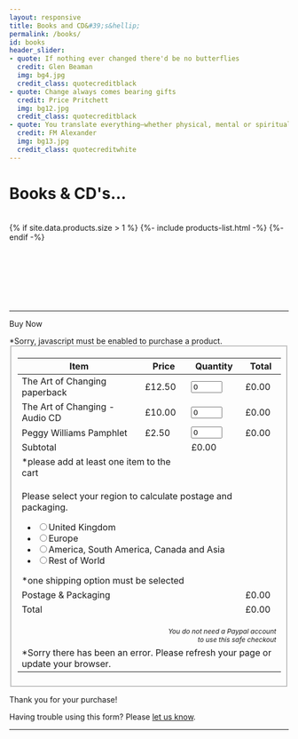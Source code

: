```yaml
---
layout: responsive
title: Books and CD&#39;s&hellip;
permalink: /books/
id: books
header_slider:
- quote: If nothing ever changed there'd be no butterflies
  credit: Glen Beaman
  img: bg4.jpg
  credit_class: quotecreditblack
- quote: Change always comes bearing gifts
  credit: Price Pritchett
  img: bg12.jpg
  credit_class: quotecreditblack
- quote: You translate everything–whether physical, mental or spiritual into muscular tension
  credit: FM Alexander
  img: bg13.jpg
  credit_class: quotecreditwhite
---
```


<main>
    <h1 class="runinheading">Books &amp; CD&#39;s&hellip;</h1>
    <br>
    {% if site.data.products.size > 1 %}
        {%- include products-list.html -%}
    {%- endif -%}
    <!-- <p>Buy multiple items and save on postage - <a href="#multiple-items">see below</a></p> -->
    <!-- .content-block 1 ends -->
    <a name="theartofchangingcd" id="theartofchangingcd"></a>
    <div class="clear"></div>
    <p>&nbsp;</p>
    <p>&nbsp;</p>
    <div class="content-block">
            <!-- .content-block 3 ends -->
            <div class="clear"></div>
            <a id="multiple-items"></a>
            <br />
            <br />
            <hr>
            <p id="buyNow"><span class="boldsubtitle">Buy Now</span></p>
            <!-- <div style="float:left;">
      <p>Buy multiple items and save on postage.</p>
      </div> -->
            <div class="checkout">
                <span class="no-js no-js-error-message">*Sorry, javascript must be enabled to purchase a product.</span>
                <form action="#">
                    <fieldset class="items">
                        <table>
                            <thead>
                                <tr>
                                    <th class="first-table-header">Item</th>
                                    <th class="price-column">Price</th>
                                    <th class="quantity-column">Quantity</th>
                                    <th class="totals-column last-table-header">Total</th>
                                </tr>
                            </thead>
                            <tbody>
                                <tr class="item">
                                    <td>The Art of Changing paperback</td>
                                    <td class="price-column">£12.50</td>
                                    <td class="quantity-column">
                                        <input type="number" min="0" value="0" placeholder="0" max="10" name="quantity-aoc-paperback" id="quantityAOCPaperback" required />
                                    </td>
                                    <td class="totals-column" id="totalAOCPaperback">£0.00</td>
                                </tr>
                                <tr class="item">
                                    <td>The Art of Changing - Audio CD</td>
                                    <td class="price-column">£10.00</td>
                                    <td class="quantity-column">
                                        <input type="number" min="0" value="0" placeholder="0" max="10" name="quantity-aoc-paperback" id="quantityAOCAudioCD" required />
                                    </td>
                                    <td class="totals-column" id="totalAOCAudioCD">£0.00</td>
                                </tr>
                                <tr class="item">
                                    <td>Peggy Williams Pamphlet</td>
                                    <td class="price-column">£2.50</td>
                                    <td class="quantity-column">
                                        <input type="number" min="0" value="0" placeholder="0" max="10" name="quantity-aoc-paperback" id="quantityPWPamphlet" required />
                                    </td>
                                    <td class="totals-column" id="totalPWPamphlet">£0.00</td>
                                </tr>
                                <tr class="sub-total">
                                    <td colspan="2" class="price-column">Subtotal</td>
                                    <td colspan="1" class="totals-column" id="totalSubTotal">£0.00</td>
                                </tr>
                                <tr>
                                    <td colspan="2">
                                        <span id="cartItemsInvalid" class="cart-error-message">*please add at least one item to the cart</span>
                                    </td>
                                    <td colspan="2"></td>
                                </tr>
                                <tr>
                                    <td colspan="4" class="shipping">
                                        <p>Please select your region to calculate postage and packaging.</p>
                                        <ul id="shippingOptions">
                                            <li>
                                                <input type="radio" id="shippingUnitedKingdon" name="shipping-region" value="1"><span>United Kingdom</span></li>
                                            <li>
                                                <input type="radio" id="shippingEurope" name="shipping-region" value="2"><span>Europe</span></li>
                                            <li>
                                                <input type="radio" id="shippingAmericaCanadaAsia" name="shipping-region" value="3"><span>America, South America, Canada and Asia</span></li>
                                            <li>
                                                <input type="radio" id="shippingWorld" name="shipping-region" value="4"><span>Rest of World</span></li>
                                        </ul>
                                        <span id="shippingTotalInvalid" class="shipping-error-message">*one shipping option must be selected</span>
                                    </td>
                                </tr>
                                <tr>
                                    <td colspan="2" class="price-column">Postage &amp; Packaging</td>
                                    <td></td>
                                    <td colspan="1" class="totals-column" id="totalShippingTotal">£0.00</td>
                                </tr>
                                <tr>
                                    <td colspan="2" class="price-column">Total</td>
                                    <td></td>
                                    <td colspan="1" class="totals-column" id="totalTotal">£0.00</td>
                                </tr>
                                <tr>
                                    <td colspan="3"></td>
                                    <td colspan="1" class="totals-column">
                                        <div id="paynowButton" class="disabled"></div>
                                    </td>
                                </tr>
                                <tr>
                                    <td colspan="4">
                                        <em style="float: right; text-align: right;font-size: 12px; margin-top: 10px;">You do not need a Paypal account<br>to use this safe checkout</em>
                                    </td>
                                </tr>
                                <tr>
                                    <td colspan="4">
                                        <span id="cartTotalInvalid" class="cart-error-message">*Sorry there has been an error. Please refresh your page or update your browser.</span>
                                    </td>
                                </tr>
                            </tbody>
                        </table>
                    </fieldset>
                </form>
                <p id="paymentSuccessful" class="disabled">Thank you for your purchase!</p>
                <!-- <form action="https://www.paypal.com/cgi-bin/webscr" method="post" target="_top">
    <input type="hidden" name="cmd" value="_s-xclick">
    <input type="hidden" name="hosted_button_id" value="3MKLVBT7VJ3XQ">
    <table>
    <tr><td><input type="hidden" name="on0" value="Options:"><p>Options:</p></td></tr><tr><td><select name="os0">
      <option value="Book & CD -">Book & CD - £22.50 GBP</option>
      <option value="Book & PW Pamphlet -">Book & PW Pamphlet - £15.00 GBP</option>
      <option value="CD & PW Pamphlet -">CD & PW Pamphlet - £12.50 GBP</option>
      <option value="Book, CD & PW Pamphlet -">Book, CD & PW Pamphlet - £25.00 GBP</option>
    </select> </td></tr>
    </table>
    <input type="hidden" name="currency_code" value="GBP">
    <input type="image" src="https://www.paypalobjects.com/en_GB/i/btn/btn_buynow_LG.gif" border="0" name="submit" alt="PayPal – The safer, easier way to pay online!">
    <img alt="" border="0" src="https://www.paypalobjects.com/en_GB/i/scr/pixel.gif" width="1" height="1">
    </form>-->
            <!-- <div style="float:left;padding:10px 0 0 40px;">-->
            <div class="clear"></div>
            <p class="form-error-contact">Having trouble using this form? Please <a href="mailto:{{ site.email }}" title="Let us know">let us know</a>.</p>
            <hr>
            <div class="clear"></div>
            <p>&nbsp;</p>
            <p>&nbsp;</p>
        </div>
    </div>
</main>